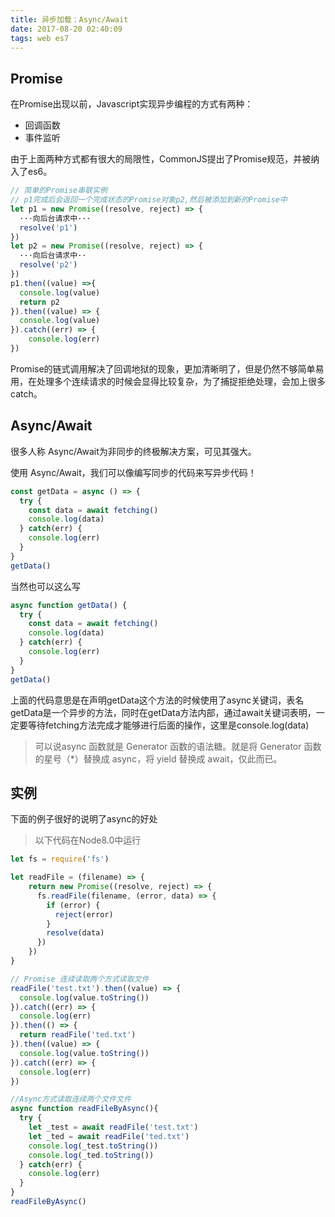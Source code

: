 ```yaml
---
title: 异步加载：Async/Await
date: 2017-08-20 02:40:09
tags: web es7
---
```


## Promise

在Promise出现以前，Javascript实现异步编程的方式有两种：

- 回调函数
- 事件监听

由于上面两种方式都有很大的局限性，CommonJS提出了Promise规范，并被纳入了es6。

```javascript
// 简单的Promise串联实例
// p1完成后会返回一个完成状态的Promise对象p2,然后被添加到新的Promise中
let p1 = new Promise((resolve, reject) => {
  ···向后台请求中···
  resolve('p1')
})
let p2 = new Promise((resolve, reject) => {
  ···向后台请求中··
  resolve('p2')
})
p1.then((value) =>{
  console.log(value)
  return p2
}).then((value) => {
  console.log(value)
}).catch((err) => {
    console.log(err)
})

```

Promise的链式调用解决了回调地狱的现象，更加清晰明了，但是仍然不够简单易用，在处理多个连续请求的时候会显得比较复杂，为了捕捉拒绝处理，会加上很多catch。

##  Async/Await

很多人称 Async/Await为非同步的终极解决方案，可见其强大。

使用 Async/Await，我们可以像编写同步的代码来写异步代码！

```javascript
const getData = async () => {
  try {
    const data = await fetching()
    console.log(data)
  } catch(err) {
    console.log(err)
  }
}
getData()
```

当然也可以这么写

```javascript
async function getData() {
  try {
    const data = await fetching()
    console.log(data)
  } catch(err) {
    console.log(err)
  }
}
getData()
```
上面的代码意思是在声明getData这个方法的时候使用了async关键词，表名getData是一个异步的方法，同时在getData方法内部，通过await关键词表明，一定要等待fetching方法完成才能够进行后面的操作，这里是console.log(data)

> 可以说async 函数就是 Generator 函数的语法糖。就是将 Generator 函数的星号（*）替换成 async，将 yield 替换成 await，仅此而已。

## 实例

下面的例子很好的说明了async的好处

>以下代码在Node8.0中运行

```javascript
let fs = require('fs')

let readFile = (filename) => {
    return new Promise((resolve, reject) => {
      fs.readFile(filename, (error, data) => {
        if (error) {
          reject(error)
        }
        resolve(data)
      })
    })
}

// Promise 连续读取两个方式读取文件
readFile('test.txt').then((value) => {
  console.log(value.toString())
}).catch((err) => {
  console.log(err)
}).then(() => {
  return readFile('ted.txt')
}).then((value) => {
  console.log(value.toString())
}).catch((err) => {
  console.log(err)
})

//Async方式读取连续两个文件文件
async function readFileByAsync(){
  try {
    let _test = await readFile('test.txt')
    let _ted = await readFile('ted.txt')
    console.log(_test.toString())
    console.log(_ted.toString())
  } catch(err) {
    console.log(err)
  }
}
readFileByAsync()
```
